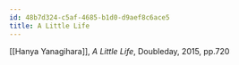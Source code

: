 ```yaml
---
id: 48b7d324-c5af-4685-b1d0-d9aef8c6ace5
title: A Little Life
---
```


[[Hanya Yanagihara]], *A Little Life*, Doubleday, 2015, pp.720
